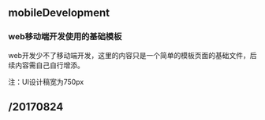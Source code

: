 ## mobileDevelopment
### web移动端开发使用的基础模板

web开发少不了移动端开发，这里的内容只是一个简单的模板页面的基础文件，后续内容需自己自行增添。

注：UI设计稿宽为750px

/20170824
--------------------------

